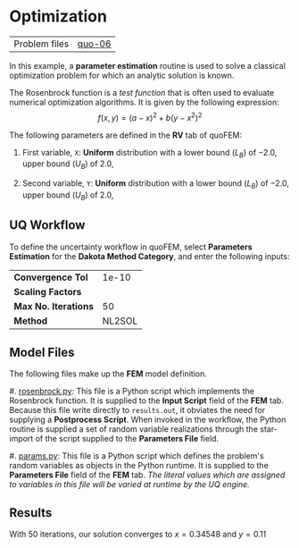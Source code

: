 
# Optimization

|  |  |
|----------|------|
| Problem files | [quo-06](https://github.com/claudioperez/SimCenterDocumentation/tree/examples/docs/common/user_manual/examples/desktop/quoFEM/src/quo-06) |

In this example, a **parameter estimation** routine is used to solve a classical optimization problem for which an analytic solution is known.

The Rosenbrock function is a *test function* that is often used to evaluate numerical optimization algorithms. It is given by the following expression:
$$ f(x, y)=(a-x)^{2}+b\left(y-x^{2}\right)^{2} $$



The following parameters are defined in the **RV** tab of quoFEM:



1. First variable, `X`: **Uniform** distribution with a  lower bound $(L_B)$ of $-2.0$,  upper bound $(U_B)$ of $2.0$, 

1. Second variable, `Y`: **Uniform** distribution with a  lower bound $(L_B)$ of $-2.0$,  upper bound $(U_B)$ of $2.0$, 


## UQ Workflow


To define the uncertainty workflow in quoFEM, select **Parameters Estimation** for the **Dakota Method Category**, and enter the following inputs:



|   |   |
|---|---|
| **Convergence Tol** | 1e-10 |
| **Scaling Factors** |  |
| **Max No. Iterations** | 50 |
| **Method** | NL2SOL |



## Model Files

The following files make up the **FEM** model definition.


#. [rosenbrock.py](https://raw.githubusercontent.com/claudioperez/SimCenterExamples/master/static/rosenbrock/rosenbrock.py): This file is a Python script which implements the Rosenbrock function. It is supplied to the **Input Script** field of the **FEM** tab. Because this file write directly to `results.out`, it obviates the need for supplying a **Postprocess Script**. When invoked in the workflow, the Python routine is supplied a set of random variable realizations through the star-import of the script supplied to the **Parameters File** field.

#. [params.py](https://raw.githubusercontent.com/claudioperez/SimCenterExamples/master/static/rosenbrock/params.py): This file is a Python script which defines the problem's random variables as objects in the Python runtime. It is supplied to the **Parameters File** field of the **FEM** tab. *The literal values which are assigned to variables in this file will be varied at runtime by the UQ engine.*



## Results

With $50$ iterations, our solution converges to $x= 0.34548$ and $y=0.11$
